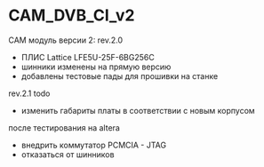 # CAM_DVB_CI_v2

CAM модуль версии 2:
rev.2.0
* ПЛИС Lattice LFE5U-25F-6BG256C 
* шинники изменены на прямую версию
* добавлены тестовые пады для прошивки на станке

rev.2.1
todo
* изменить габариты платы в соответствии с новым корпусом

после тестирования на altera
* внедрить коммутатор PCMCIA - JTAG
* отказаться от шинников
